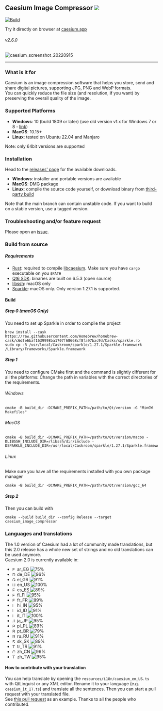 ## Caesium Image Compressor  [![](https://img.shields.io/static/v1?label=Sponsor&message=%E2%9D%A4&logo=GitHub&color=%23fe8e86)](https://github.com/sponsors/Lymphatus)

[![Build](https://github.com/Lymphatus/caesium-image-compressor/actions/workflows/build-qt.yml/badge.svg)](https://github.com/Lymphatus/caesium-image-compressor/actions/workflows/build-qt.yml)

Try it directly on browser at [caesium.app](https://caesium.app)

###### v2.6.0

![caesium_screenshot_20220915](https://user-images.githubusercontent.com/12133996/190349051-6baebec3-9937-4047-8670-fb025c6c4869.PNG)

----------
### What is it for
Caesium is an image compression software that helps you store, send and share digital pictures, supporting JPG, PNG and WebP formats.  
You can quickly reduce the file size (and resolution, if you want) by preserving the overall quality of the image.

### Supported Platforms
- **Windows**: 10 (build 1809 or later) (use old version v1.x for Windows 7 or 8 - [link](https://www.fosshub.com/Caesium-Image-Compressor-old.html))
- **MacOS**: 10.15+
- **Linux**: tested on Ubuntu 22.04 and Manjaro

Note: only 64bit versions are supported

### Installation
Head to the [releases' page](https://github.com/Lymphatus/caesium-image-compressor/releases) for the available downloads.
- **Windows**: installer and portable versions are available
- **MacOS**: DMG package
- **Linux**: compile the source code yourself, or download binary from [third-party build](https://github.com/larygwil/caesium-image-compressor/releases)

Note that the main branch can contain unstable code. If you want to build on a stable version, use a tagged version.

### Troubleshooting and/or feature request
Please open an [issue](https://github.com/Lymphatus/caesium-image-compressor/issues).

### Build from source
##### Requirements
- [Rust](https://www.rust-lang.org/tools/install): required to compile [libcaesium](https://github.com/Lymphatus/libcaesium). Make sure you have `cargo` executable on you `$PATH`
- [Qt6 SDK](https://www.qt.io/download/): binaries are built on 6.5.3 (open source)
- [libssh](https://www.libssh.org/): macOS only
- [Sparkle](https://sparkle-project.org/): macOS only. Only version 1.27.1 is supported.

#### Build
##### Step 0 (macOS Only)
You need to set up Sparkle in order to compile the project
```
brew install --cask https://raw.githubusercontent.com/Homebrew/homebrew-cask/c6dfe6baf1639998ba1707f68668cf8fa97bac9d/Casks/sparkle.rb
sudo cp -R /usr/local/Caskroom/sparkle/1.27.1/Sparkle.framework /Library/Frameworks/Sparkle.framework
```
##### Step 1
You need to configure CMake first and the command is slightly different for all the platforms:
Change the path in variables with the correct directories of the requirements.
###### Windows
```
cmake -B build_dir -DCMAKE_PREFIX_PATH=/path/to/Qt/version -G "MinGW Makefiles"
```
###### MacOS
```
cmake -B build_dir -DCMAKE_PREFIX_PATH=/path/to/Qt/version/macos -DLIBSSH_INCLUDE_DIR=/libssh/dir/include -DSPARKLE_INCLUDE_DIR=/usr/local/Caskroom/sparkle/1.27.1/Sparkle.framework/Versions/Current/Headers
```
###### Linux
Make sure you have all the requirements installed with you own package manager
```
cmake -B build_dir -DCMAKE_PREFIX_PATH=/path/to/Qt/version/gcc_64
```
##### Step 2
Then you can build with
```
cmake --build build_dir --config Release --target caesium_image_compressor
```

### Languages and translations
The 1.0 version of Caesium had a lot of community made translations, but this 2.0 release has a whole new set of strings and no old translations can be used anymore.   
Caesium 2.0 is currently available in:
- <img src="https://flagcdn.com/h20/eg.png" srcset="https://flagcdn.com/h40/eg.png 2x" height="12" alt="EG"> ar_EG ![75%](https://progress-bar.dev/75)
- <img src="https://flagcdn.com/h20/de.png" srcset="https://flagcdn.com/h40/de.png 2x" height="12" alt="DE"> de_DE ![96%](https://progress-bar.dev/96)
- <img src="https://flagcdn.com/h20/gr.png" srcset="https://flagcdn.com/h40/gr.png 2x" height="12" alt="GR"> el_GR ![91%](https://progress-bar.dev/91)
- <img src="https://flagcdn.com/h20/us.png" srcset="https://flagcdn.com/h40/us.png 2x" height="12" alt="US"> en_US ![100%](https://progress-bar.dev/100)
- <img src="https://flagcdn.com/h20/es.png" srcset="https://flagcdn.com/h40/es.png 2x" height="12" alt="ES"> es_ES ![89%](https://progress-bar.dev/89)
- <img src="https://flagcdn.com/h20/fi.png" srcset="https://flagcdn.com/h40/fi.png 2x" height="12" alt="FI"> fi_FI ![95%](https://progress-bar.dev/95)
- <img src="https://flagcdn.com/h20/fr.png" srcset="https://flagcdn.com/h40/fr.png 2x" height="12" alt="FR"> fr_FR ![89%](https://progress-bar.dev/89)
- <img src="https://flagcdn.com/h20/in.png" srcset="https://flagcdn.com/h40/in.png 2x" height="12" alt="IN"> hi_IN ![95%](https://progress-bar.dev/95)
- <img src="https://flagcdn.com/h20/id.png" srcset="https://flagcdn.com/h40/id.png 2x" height="12" alt="ID"> id_ID ![91%](https://progress-bar.dev/91)
- <img src="https://flagcdn.com/h20/it.png" srcset="https://flagcdn.com/h40/it.png 2x" height="12" alt="IT"> it_IT ![100%](https://progress-bar.dev/100)
- <img src="https://flagcdn.com/h20/jp.png" srcset="https://flagcdn.com/h40/jp.png 2x" height="12" alt="JP"> ja_JP ![95%](https://progress-bar.dev/95)
- <img src="https://flagcdn.com/h20/pl.png" srcset="https://flagcdn.com/h40/pl.png 2x" height="12" alt="PL"> pl_PL ![89%](https://progress-bar.dev/89)
- <img src="https://flagcdn.com/h20/br.png" srcset="https://flagcdn.com/h40/br.png 2x" height="12" alt="BR"> pt_BR ![79%](https://progress-bar.dev/79)
- <img src="https://flagcdn.com/h20/ru.png" srcset="https://flagcdn.com/h40/ru.png 2x" height="12" alt="RU"> ru_RU ![91%](https://progress-bar.dev/91)
- <img src="https://flagcdn.com/h20/sk.png" srcset="https://flagcdn.com/h40/sk.png 2x" height="12" alt="SK"> sk_SK ![89%](https://progress-bar.dev/89)
- <img src="https://flagcdn.com/h20/tr.png" srcset="https://flagcdn.com/h40/tr.png 2x" height="12" alt="TR"> tr_TR ![91%](https://progress-bar.dev/91)
- <img src="https://flagcdn.com/h20/cn.png" srcset="https://flagcdn.com/h40/cn.png 2x" height="12" alt="CN"> zh_CN ![96%](https://progress-bar.dev/96)
- <img src="https://flagcdn.com/h20/tw.png" srcset="https://flagcdn.com/h40/tw.png 2x" height="12" alt="TW"> zh_TW ![95%](https://progress-bar.dev/95)

#### How to contribute with your translation
You can help translate by opening the `resources/i18n/caesium_en_US.ts` with QtLinguist or any XML editor. Rename it to your language (e.g. `caesium_it_IT.ts`) and translate all the sentences. Then you can start a pull request with your translated file.  
See [this pull request](https://github.com/Lymphatus/caesium-image-compressor/pull/106) as an example.
Thanks to all the people who contributed.
